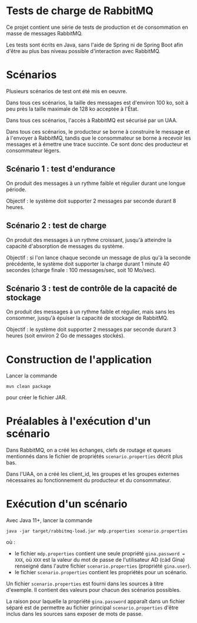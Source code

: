 # Tests de charge de RabbitMQ

Ce projet contient une série de tests de production et de consommation en masse de messages
RabbitMQ.

Les tests sont écrits en Java, sans l'aide de Spring ni de Spring Boot afin d'être au plus bas niveau possible
d'interaction avec RabbitMQ.

# Scénarios

Plusieurs scénarios de test ont été mis en oeuvre.

Dans tous ces scénarios, la taille des messages est d'environ 100 ko, soit à peu près la
taille maximale de 128 ko acceptée à l'État.

Dans tous ces scénarios, l'accès à RabbitMQ est sécurisé par un UAA.

Dans tous ces scénarios, le producteur se borne à construire le message et à l'envoyer à
RabbitMQ, tandis que le consommateur se borne à recevoir les messages et à émettre une
trace succinte.
Ce sont donc des producteur et consommateur légers.

## Scénario 1 : test d'endurance

On produit des messages à un rythme faible et régulier durant une longue période.

Objectif : le système doit supporter 2 messages par seconde durant 8 heures.

## Scénario 2 : test de charge

On produit des messages à un rythme croissant, jusqu'à atteindre la capacité d'absorption
de messages du système.

Objectif : si l'on lance chaque seconde un message de plus qu'à la seconde précédente,
le système doit supporter la charge durant 1 minute 40 secondes
(charge finale : 100 messages/sec, soit 10 Mo/sec). 

## Scénario 3 : test de contrôle de la capacité de stockage

On produit des messages à un rythme faible et régulier, mais sans les consommer, jusqu'à épuiser
la capacité de stockage de RabbitMQ.

Objectif : le système doit supporter 2 messages par seconde durant 3 heures
(soit environ 2 Go de messages stockés).

# Construction de l'application

Lancer la commande

```mvn clean package```

pour créer le fichier JAR.

# Préalables à l'exécution d'un scénario

Dans RabbitMQ, on a créé les échanges, clefs de routage et queues mentionnés dans le fichier de propriétés
`scenario.properties` décrit plus bas.

Dans l'UAA, on a créé les client_id, les groupes et les groupes externes nécessaires au fonctionnement 
du producteur et du consommateur.

# Exécution d'un scénario

Avec Java 11+, lancer la commande

```java -jar target/rabbitmq-load.jar mdp.properties scenario.properties```

où :
- le fichier `mdp.properties` contient une seule propriété `gina.password = XXX`, où `XXX`
  est la valeur du mot de passe de l'utilisateur AD (càd Gina) renseigné dans
  l'autre fichier `scenario.properties` (propriété `gina.user`).
- le fichier `scenario.properties` contient les propriétés pour un scénario.

Un fichier `scenario.properties` est fourni dans les sources à titre d'exemple.
Il contient des valeurs pour chacun des scénarios possibles.

La raison pour laquelle la propriété `gina.password` apparaît dans un fichier séparé est de permettre
au fichier principal `scenario.properties` d'être inclus dans les sources sans exposer de mots
de passe.
